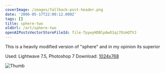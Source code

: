 ```yaml
---
coverImage: /images/fallback-post-header.png
date: '2006-05-17T22:00:12.000Z'
tags: []
title: sphere-two
oldUrl: /art/sphere-two
openAIPostsVectorStoreFileId: file-TpywyHDBlpAwO1qi7OzmQTVJ
---
```


This is a heavily modified version of "sphere" and in my opinion its superior

Used: Lightwave 7.5, Photoshop 7
Download: [1024x768](https://www.mikecann.co.uk/Images/Art-Full/sphere-two.jpg)

![Thumb](https://www.mikecann.co.uk/Images/Art-Thumbs/sphere-two.gif "Thumb")
